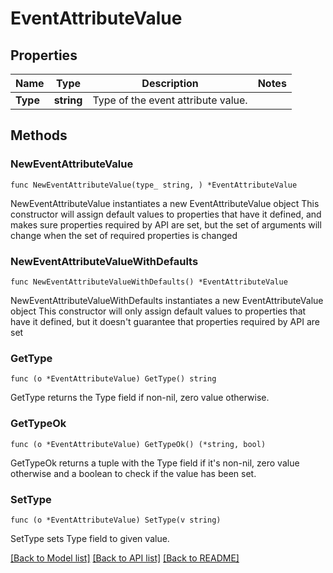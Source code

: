 # EventAttributeValue

## Properties

Name | Type | Description | Notes
------------ | ------------- | ------------- | -------------
**Type** | **string** | Type of the event attribute value. | 

## Methods

### NewEventAttributeValue

`func NewEventAttributeValue(type_ string, ) *EventAttributeValue`

NewEventAttributeValue instantiates a new EventAttributeValue object
This constructor will assign default values to properties that have it defined,
and makes sure properties required by API are set, but the set of arguments
will change when the set of required properties is changed

### NewEventAttributeValueWithDefaults

`func NewEventAttributeValueWithDefaults() *EventAttributeValue`

NewEventAttributeValueWithDefaults instantiates a new EventAttributeValue object
This constructor will only assign default values to properties that have it defined,
but it doesn't guarantee that properties required by API are set

### GetType

`func (o *EventAttributeValue) GetType() string`

GetType returns the Type field if non-nil, zero value otherwise.

### GetTypeOk

`func (o *EventAttributeValue) GetTypeOk() (*string, bool)`

GetTypeOk returns a tuple with the Type field if it's non-nil, zero value otherwise
and a boolean to check if the value has been set.

### SetType

`func (o *EventAttributeValue) SetType(v string)`

SetType sets Type field to given value.



[[Back to Model list]](../README.md#documentation-for-models) [[Back to API list]](../README.md#documentation-for-api-endpoints) [[Back to README]](../README.md)


